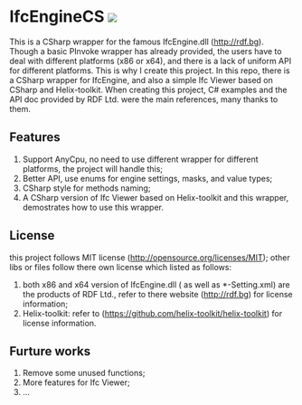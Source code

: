 # IfcEngineCS ![](https://travis-ci.org/LinJiarui/IfcEngineCS.svg)
This is a CSharp wrapper for the famous IfcEngine.dll (http://rdf.bg). Though a basic PInvoke wrapper has already provided, the users have to deal with different platforms (x86 or x64), and there is a lack of uniform API for different platforms. This is why I create this project.
In this repo, there is a CSharp wrapper for IfcEngine, and also a simple Ifc Viewer based on CSharp and Helix-toolkit. When creating this project, C# examples and the API doc provided by RDF Ltd. were the main references, many thanks to them.

## Features
1. Support AnyCpu, no need to use different wrapper for different platforms, the project will handle this;
2. Better API, use enums for engine settings, masks, and value types;
3. CSharp style for methods naming;
4. A CSharp version of Ifc Viewer based on Helix-toolkit and this wrapper, demostrates how to use this wrapper.

## License
this project follows MIT license (http://opensource.org/licenses/MIT); other libs or files follow there own license which listed as follows:

1. both x86 and x64 version of IfcEngine.dll ( as well as *-Setting.xml) are the products of RDF Ltd., refer to there website (http://rdf.bg) for license information;
2. Helix-toolkit: refer to (https://github.com/helix-toolkit/helix-toolkit) for license information.

## Furture works
1. Remove some unused functions;
2. More features for Ifc Viewer;
3. ...
